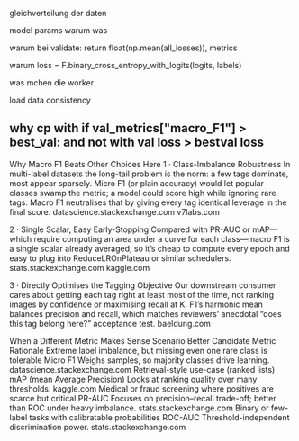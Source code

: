 gleichverteilung der daten

model params warum was

warum bei validate:     return float(np.mean(all_losses)), metrics

warum 
        loss = F.binary_cross_entropy_with_logits(logits, labels)

was mchen die worker

load data consistency

why cp with 
 if val_metrics["macro_F1"] > best_val:
 and not with val loss > bestval loss
--- 
Why Macro F1 Beats Other Choices Here
1 · Class-Imbalance Robustness
In multi-label datasets the long-tail problem is the norm: a few tags dominate, most appear sparsely. Micro F1 (or plain accuracy) would let popular classes swamp the metric; a model could score high while ignoring rare tags. Macro F1 neutralises that by giving every tag identical leverage in the final score. 
datascience.stackexchange.com
v7labs.com

2 · Single Scalar, Easy Early-Stopping
Compared with PR-AUC or mAP—which require computing an area under a curve for each class—macro F1 is a single scalar already averaged, so it’s cheap to compute every epoch and easy to plug into ReduceLROnPlateau or similar schedulers. 
stats.stackexchange.com
kaggle.com

3 · Directly Optimises the Tagging Objective
Our downstream consumer cares about getting each tag right at least most of the time, not ranking images by confidence or maximising recall at K. F1’s harmonic mean balances precision and recall, which matches reviewers’ anecdotal “does this tag belong here?” acceptance test. 
baeldung.com

When a Different Metric Makes Sense
Scenario	Better Candidate Metric	Rationale
Extreme label imbalance, but missing even one rare class is tolerable	Micro F1	Weighs samples, so majority classes drive learning. 
datascience.stackexchange.com
Retrieval-style use-case (ranked lists)	mAP (mean Average Precision)	Looks at ranking quality over many thresholds. 
kaggle.com
Medical or fraud screening where positives are scarce but critical	PR-AUC	Focuses on precision–recall trade-off; better than ROC under heavy imbalance. 
stats.stackexchange.com
Binary or few-label tasks with calibratable probabilities	ROC-AUC	Threshold-independent discrimination power. 
stats.stackexchange.com